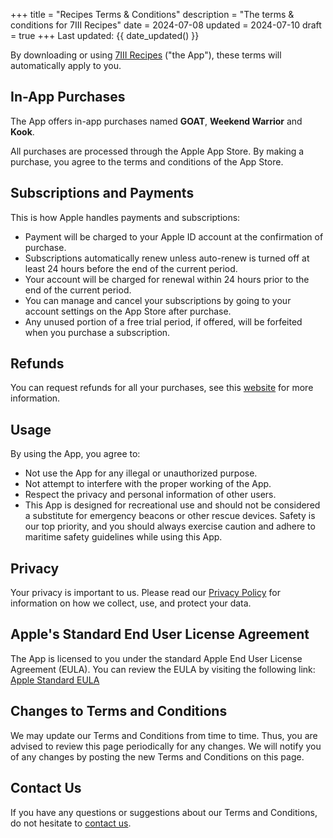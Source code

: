 +++
title = "Recipes Terms & Conditions"
description = "The terms & conditions for 7III Recipes"
date = 2024-07-08
updated = 2024-07-10
draft = true
+++
Last updated: {{ date_updated() }}

By downloading or using [7III Recipes](/recipes) ("the App"), these terms will automatically apply to you.

## In-App Purchases
The App offers in-app purchases named **GOAT**, **Weekend Warrior** and **Kook**.

All purchases are processed through the Apple App Store. By making a purchase, you agree to the terms and conditions of the App Store.

## Subscriptions and Payments
This is how Apple handles payments and subscriptions:
- Payment will be charged to your Apple ID account at the confirmation of purchase.
- Subscriptions automatically renew unless auto-renew is turned off at least 24 hours before the end of the current period.
- Your account will be charged for renewal within 24 hours prior to the end of the current period.
- You can manage and cancel your subscriptions by going to your account settings on the App Store after purchase.
- Any unused portion of a free trial period, if offered, will be forfeited when you purchase a subscription.

## Refunds
You can request refunds for all your purchases, see this [website](https://support.apple.com/en-us/118223) for more information.

## Usage
By using the App, you agree to:
- Not use the App for any illegal or unauthorized purpose.
- Not attempt to interfere with the proper working of the App.
- Respect the privacy and personal information of other users.
- This App is designed for recreational use and should not be considered a substitute for emergency beacons or other rescue devices. Safety is our top priority, and you should always exercise caution and adhere to maritime safety guidelines while using this App.

## Privacy
Your privacy is important to us. Please read our [Privacy Policy](/water/privacy-policy) for information on how we collect, use, and protect your data.

## Apple's Standard End User License Agreement
The App is licensed to you under the standard Apple End User License Agreement (EULA). You can review the EULA by visiting the following link:
[Apple Standard EULA](https://www.apple.com/legal/internet-services/itunes/dev/stdeula/)

## Changes to Terms and Conditions
We may update our Terms and Conditions from time to time. Thus, you are advised to review this page periodically for any changes. We will notify you of any changes by posting the new Terms and Conditions on this page.

## Contact Us
If you have any questions or suggestions about our Terms and Conditions, do not hesitate to [contact us](/contact).
